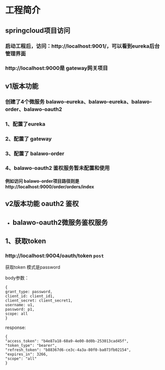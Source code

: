 # 工程简介
## springcloud项目访问

### 启动工程后，访问：http://localhost:9001/，可以看到eureka后台管理界面
### http://localhost:9000是 gateway网关项目


## v1版本功能
### 创建了4个微服务 balawo-eureka、balawo-eureka、balawo-order、balawo-oauth2
### 1、配置了eureka
### 2、配置了 gateway
### 3、配置了 balawo-order
### 4、balawo-oauth2 鉴权服务暂未配置和使用

#### 例如访问 balawo-order项目路径则是 http://localhost:9000/order/orders/index

##  v2版本功能 oauth2 鉴权


* ## balawo-oauth2微服务鉴权服务

## 1、获取token

### http://localhost:9004/oauth/token  `post`

获取token 模式是password

body参数：

```
{
grant_type: password,
client_id: client_id1,
client_secret: client_secret1,
username: u1,
password: p1,
scope: all
}
```

response:

```
{
"access_token": "b4e87a18-60a9-4e00-8d0b-253013cad45f",
"token_type": "bearer",
"refresh_token": "b88367d6-ce3c-4a3a-80f0-ba073fb02154",
"expires_in": 3266,
"scope": "all"
}
```
